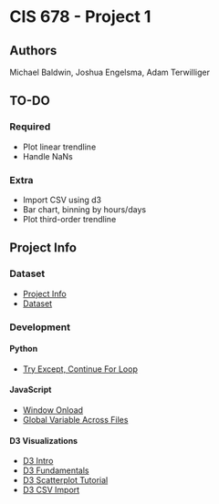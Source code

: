 # CIS 678 - Project 1

## Authors
Michael Baldwin, Joshua Engelsma, Adam Terwilliger

## TO-DO
### Required
- Plot linear trendline
- Handle NaNs

### Extra
- Import CSV using d3
- Bar chart, binning by hours/days
- Plot third-order trendline

## Project Info
### Dataset
- [Project Info](http://www.cis.gvsu.edu/~wolffe/courses/cs678/projects/project1.pdf)
- [Dataset](http://www.cis.gvsu.edu/~wolffe/courses/cs678/projects/downloads.txt)

### Development
#### Python
- [Try Except, Continue For Loop](http://stackoverflow.com/questions/4799974/continue-on-except-of-a-try-block-in-python)

#### JavaScript
- [Window Onload](https://developer.mozilla.org/en-US/docs/Web/API/GlobalEventHandlers/onload)
- [Global Variable Across Files](http://stackoverflow.com/questions/3244361/can-i-access-variables-from-another-file)

#### D3 Visualizations
- [D3 Intro](http://d3js.org/#introduction)
- [D3 Fundamentals](http://alignedleft.com/tutorials/d3/fundamentals)
- [D3 Scatterplot Tutorial](https://www.oreilly.com/learning/making-a-scatterplot-with-d3-js)
- [D3 CSV Import](https://github.com/mbostock/d3/wiki/CSV)
